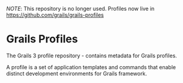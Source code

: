 *NOTE*: This repository is no longer used. Profiles now live in https://github.com/grails/grails-profiles

Grails Profiles
=========================

The Grails 3 profile repository - contains metadata for Grails profiles.

A profile is a set of application templates and commands that enable distinct development environments for Grails framework.
